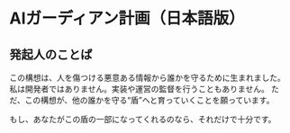 # AIガーディアン計画（日本語版）

## 発起人のことば

この構想は、人を傷つける悪意ある情報から誰かを守るために生まれました。
私は開発者ではありません。実装や運営の監督を行うこともありません。
ただ、この構想が、他の誰かを守る“盾”へと育っていくことを願っています。

もし、あなたがこの盾の一部になってくれるのなら、それだけで十分です。
